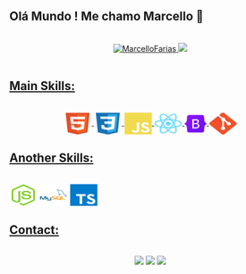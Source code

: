 ## Olá Mundo ! Me chamo Marcello 👋

<br>
<div align="center" style="display: inline_block">
  <a href="https://github.com/MarcelloFarias">
  <img height="130em" src="https://github-readme-streak-stats.herokuapp.com/?user=MarcelloFarias&&theme=radical" alt="MarcelloFarias" />
  <img height="130em" src="https://github-readme-stats.vercel.app/api/top-langs/?username=MarcelloFarias&&theme=radical&layout=compact" />
</div><br>
 
 ## Main Skills:
 
<div align="center" style="display: inline_block"><br>
  <img align="center"  height="40" width="50" src="https://raw.githubusercontent.com/devicons/devicon/master/icons/html5/html5-original.svg">
  <img align="center" height="40" width="50" src="https://raw.githubusercontent.com/devicons/devicon/master/icons/css3/css3-original.svg">
  <img align="center" height="40" width="50" src="https://raw.githubusercontent.com/devicons/devicon/master/icons/javascript/javascript-plain.svg">
  <img align="center" alt="Marcello-React" height="40" width="50" src="https://raw.githubusercontent.com/devicons/devicon/master/icons/react/react-original.svg">
  <img align="center" src="https://github.com/devicons/devicon/blob/master/icons/bootstrap/bootstrap-original.svg" alt='Marcello-Bootstrap' height="40" width="40">
  <img align="center" src="https://github.com/devicons/devicon/blob/master/icons/git/git-original.svg" alt='Marcello-Git' height="40" width="50">
</div>

 ## Another Skills:
  
<div align="center" style="display: inline-block"><br>
  <img align="center" src="https://github.com/devicons/devicon/blob/master/icons/nodejs/nodejs-original.svg" alt='Marcello-Node' height="40" width="50">
  <img align="center" src="https://github.com/devicons/devicon/blob/master/icons/mysql/mysql-original-wordmark.svg" alt='Marcello-MySql' height="40" width="50">
  <img align='center' src='https://github.com/devicons/devicon/blob/master/icons/typescript/typescript-original.svg' alt='Marcello-TS' height='40' width='50'>
</div>
  
## Contact:

  <div align="center"><br>
    <a href="https://www.linkedin.com/in/marcello-rocha-381572231/" target="_blank"><img src="https://img.shields.io/badge/-LinkedIn-%230077B5?style=for-the-badge&logo=linkedin&logoColor=white" target="_blank"></a>
    <a href="https://instagram.com/cello.farias" target="_blank"><img src="https://img.shields.io/badge/-Instagram-%23E4405F?style=for-the-badge&logo=instagram&logoColor=white" target="_blank"></a>
    <a href="https://mail.google.com/mail/u/0/#all?compose=DmwnWsCRkGqwMNkHSqHRsPDMMtNlkBvKLsjWzDFHMXjkVmxMcvScpnPFmbVvfwdXzPNCsFqHMkRL"><img src="https://img.shields.io/badge/Gmail-D14836?style=for-the-badge&logo=gmail&logoColor=white"></a>
  </div>
